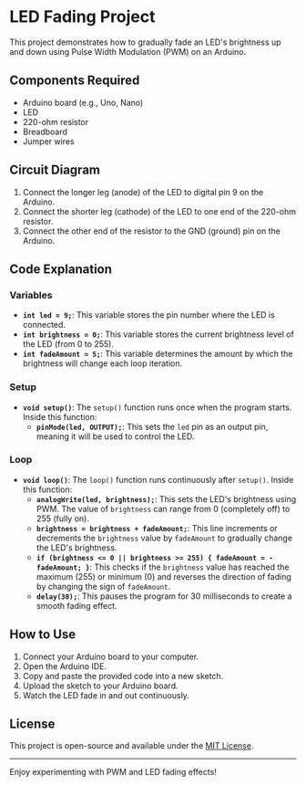# LED Fading Project

This project demonstrates how to gradually fade an LED's brightness up and down using Pulse Width Modulation (PWM) on an Arduino.

## Components Required

- Arduino board (e.g., Uno, Nano)
- LED
- 220-ohm resistor
- Breadboard
- Jumper wires

## Circuit Diagram

1. Connect the longer leg (anode) of the LED to digital pin 9 on the Arduino.
2. Connect the shorter leg (cathode) of the LED to one end of the 220-ohm resistor.
3. Connect the other end of the resistor to the GND (ground) pin on the Arduino.

## Code Explanation

### Variables

- **`int led = 9;`**: This variable stores the pin number where the LED is connected.
- **`int brightness = 0;`**: This variable stores the current brightness level of the LED (from 0 to 255).
- **`int fadeAmount = 5;`**: This variable determines the amount by which the brightness will change each loop iteration.

### Setup

- **`void setup()`**: The `setup()` function runs once when the program starts. Inside this function:
  - **`pinMode(led, OUTPUT);`**: This sets the `led` pin as an output pin, meaning it will be used to control the LED.

### Loop

- **`void loop()`**: The `loop()` function runs continuously after `setup()`. Inside this function:
  - **`analogWrite(led, brightness);`**: This sets the LED's brightness using PWM. The value of `brightness` can range from 0 (completely off) to 255 (fully on).
  - **`brightness = brightness + fadeAmount;`**: This line increments or decrements the `brightness` value by `fadeAmount` to gradually change the LED's brightness.
  - **`if (brightness <= 0 || brightness >= 255) { fadeAmount = -fadeAmount; }`**: This checks if the `brightness` value has reached the maximum (255) or minimum (0) and reverses the direction of fading by changing the sign of `fadeAmount`.
  - **`delay(30);`**: This pauses the program for 30 milliseconds to create a smooth fading effect.

## How to Use

1. Connect your Arduino board to your computer.
2. Open the Arduino IDE.
3. Copy and paste the provided code into a new sketch.
4. Upload the sketch to your Arduino board.
5. Watch the LED fade in and out continuously.

## License

This project is open-source and available under the [MIT License](LICENSE).

---

Enjoy experimenting with PWM and LED fading effects!
